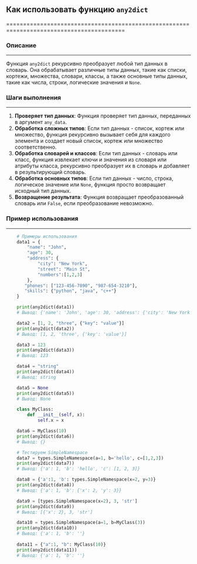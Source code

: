 ## Как использовать функцию `any2dict`

=========================================================================================

### Описание

-------------------------

Функция `any2dict` рекурсивно преобразует любой тип данных в словарь. Она обрабатывает различные типы данных, такие как списки, кортежи, множества, словари, классы, а также основные типы данных, такие как числа, строки, логические значения и `None`.

### Шаги выполнения

-------------------------

1. **Проверяет тип данных**: Функция проверяет тип данных, переданных в аргумент `any_data`. 
2. **Обработка сложных типов**: Если тип данных - список, кортеж или множество, функция рекурсивно вызывает себя для каждого элемента и создает новый список, кортеж или множество соответственно.
3. **Обработка словарей и классов**: Если тип данных - словарь или класс, функция извлекает ключи и значения из словаря или атрибуты класса, рекурсивно преобразует их в словарь и добавляет в результирующий словарь.
4. **Обработка основных типов**: Если тип данных - число, строка, логическое значение или `None`, функция просто возвращает исходный тип данных.
5. **Возвращение результата**: Функция возвращает преобразованный словарь или `False`, если преобразование невозможно.

### Пример использования

-------------------------

```python
    # Примеры использования
    data1 = {
        "name": "John",
        "age": 30,
        "address": {
            "city": "New York",
            "street": "Main St",
            "numbers":[1,2,3]
        },
       "phones": ["123-456-7890", "987-654-3210"],
       "skills": {"python", "java", "c++"}
    }

    print(any2dict(data1))
    # Вывод: {'name': 'John', 'age': 30, 'address': {'city': 'New York', 'street': 'Main St', 'numbers': [1, 2, 3]}, 'phones': ['123-456-7890', '987-654-3210'], 'skills': ['python', 'java', 'c++']}

    data2 = [1, 2, "three", {"key": "value"}]
    print(any2dict(data2))
    # Вывод: [1, 2, 'three', {'key': 'value'}]

    data3 = 123
    print(any2dict(data3))
    # Вывод: 123

    data4 = "string"
    print(any2dict(data4))
    # Вывод: string

    data5 = None
    print(any2dict(data5))
    # Вывод: None

    class MyClass:
        def __init__(self, x):
            self.x = x

    data6 = MyClass(10)
    print(any2dict(data6))
    # Вывод: {}

    # Тестируем SimpleNamespace
    data7 = types.SimpleNamespace(a=1, b='hello', c=[1,2,3])
    print(any2dict(data7))
    # Вывод: {'a': 1, 'b': 'hello', 'c': [1, 2, 3]}

    data8 = {'a':1, 'b': types.SimpleNamespace(x=2, y=3)}
    print(any2dict(data8))
    # Вывод: {'a': 1, 'b': {'x': 2, 'y': 3}}

    data9 = [types.SimpleNamespace(x=2), 3, 'str']
    print(any2dict(data9))
    # Вывод: [{'x': 2}, 3, 'str']

    data10 = types.SimpleNamespace(a=1, b=MyClass(3))
    print(any2dict(data10))
    # Вывод: {'a': 1, 'b': ''}
    
    data11 = {"a":1, "b": MyClass(10)}
    print(any2dict(data11))
    # Вывод: {'a': 1, 'b': ''}
```